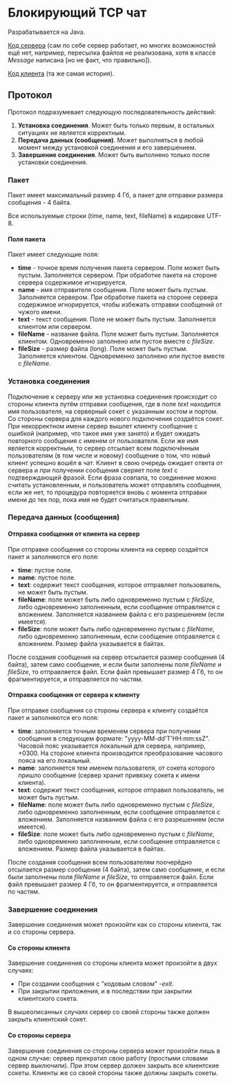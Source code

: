 # Блокирующий TCP чат

Разрабатывается на Java.

[Код сервера](https://github.com/alexnevskiy/ServerTCP) (сам по себе сервер работает, но многих возможностей ещё нет, например, пересылка файлов не реализована, хотя в классе *Message* написана [но не факт, что правильно]).

[Код клиента](https://github.com/alexnevskiy/ClientTCP) (та же самая история).

## Протокол

Протокол подразумевает следующую последовательность действий:

1. **Установка соединения**. Может быть только первым, в остальных ситуациях не является корректным.
2. **Передача данных (сообщения)**. Может выполняться в любой момент между установкой соединения и его завершением.
3. **Завершение соединения**. Может быть выполнено только после установки соединения.

### Пакет

Пакет имеет максимальный размер 4 Гб, а пакет для отправки размера сообщения - 4 байта.

Все используемые строки (time, name, text, fileName) в кодировке UTF-8.

#### Поля пакета

Пакет имеет следующие поля:

- **time** - точное время получения пакета сервером. Поле может быть пустым. Заполняется сервером. При обработке пакета на стороне сервера содержимое игнорируется.
- **name** - имя отправителя сообщения. Поле может быть пустым. Заполняется сервером. При обработке пакета на стороне сервера содержимое игнорируется, чтобы избежать отправки сообщений от чужого имени.
- **text** - текст сообщения. Поле не может быть пустым. Заполняется клиентом или сервером.
- **fileName** - название файла. Поле может быть пустым. Заполняется клиентом. Одновременно заполнено или пустое вместе с *fileSize*.
- **fileSize** - размер файла (long). Поле может быть пустым. Заполняется клиентом. Одновременно заполнено или пустое вместе с *fileName*.

### Установка соединения

Подключение к серверу или же установка соединения происходит со стороны клиента путём отправки сообщения, где в поле *text* находится имя пользователя, на серверный сокет с указанным хостом и портом. Со стороны сервера для каждого нового подключения создаётся сокет. При некорректном имени сервер вышлет клиенту сообщение с ошибкой (например, что такое имя уже занято) и будет ожидать повторного сообщения с именем от пользователя. Если же имя является корректным, то сервер отсылает всем подключённым пользователям (в том числе и новому) сообщение о том, что новый клиент успешно вошёл в чат. Клиент в свою очередь ожидает ответа от сервера и при получении сообщения сверяет поле *text* c подтверждающей фразой. Если фраза совпала, то соединение можно считать установленным, и пользователь может отправлять сообщения, если же нет, то процедура повторяется вновь с момента отправки имени до тех пор, пока имя не будет считаться правильным.

### Передача данных (сообщения)

#### Отправка сообщения от клиента на сервер

При отправке сообщения со стороны клиента на сервер создаётся пакет и заполняются его поля:

- **time**: пустое поле.
- **name**: пустое поле.
- **text**: содержит текст сообщения, которое отправляет пользователь, не может быть пустым.
- **fileName**: поле может быть либо одновременно пустым с *fileSize*, либо одновременно заполненным, если сообщение отправляется с вложением. Заполняется названием файла с его разрешением (если имеется).
- **fileSize**: поле может быть либо одновременно пустым с *fileName*, либо одновременно заполненным, если сообщение отправляется с вложением. Размер файла указывается в байтах.

После создания сообщения на сервер отсылается размер сообщения (4 байта), затем само сообщение, и если были заполнены поля *fileName* и *fileSize*, то отправляется файл. Если файл превышает размер 4 Гб, то он фрагментируется, и отправляется по частям.

#### Отправка сообщения от сервера к клиенту

При отправке сообщения со стороны сервера к клиенту создаётся пакет и заполняются его поля:

- **time**: заполняется точным временем сервера при получении сообщения в следующем формате: "yyyy-MM-dd'T'HH:mm:ssZ". Часовой пояс указывается локальный для сервера, например, +0300. На стороне клиента производится преобразование часового пояса на его локальный.
- **name**: заполняется тем именем пользователя, от сокета которого пришло сообщение (сервер хранит привязку сокета к имени клиента).
- **text**: содержит текст сообщения, которое отправил пользователь, не может быть пустым.
- **fileName**: поле может быть либо одновременно пустым с *fileSize*, либо одновременно заполненным, если сообщение отправляется с вложением. Заполняется названием файла с его разрешением (если имеется).
- **fileSize**: поле может быть либо одновременно пустым с *fileName*, либо одновременно заполненным, если сообщение отправляется с вложением. Размер файла указывается в байтах.

После создания сообщения всем пользователям поочерёдно отсылается размер сообщения (4 байта), затем само сообщение, и если были заполнены поля *fileName* и *fileSize*, то отправляется файл. Если файл превышает размер 4 Гб, то он фрагментируется, и отправляется по частям.

### Завершение соединения

Завершение соединения может произойти как со стороны клиента, так и со стороны сервера.

#### Со стороны клиента

Завершение соединения со стороны клиента может произойти в двух случаях:

- При создании сообщения с "кодовым словом" *-exit*.
- При закрытии приложения, и в последствии при закрытии клиентского сокета.

В вышеописанных случаях сервер со своей стороны также должен закрыть клиентский сокет.

#### Со стороны сервера

Завершение соединения со стороны сервера может произойти лишь в одном случае: сервер прекратил свою работу (простыми словами сервер выключили). При этом сервер должен закрыть все клиентские сокеты. Клиенты же со своей стороны также должны закрыть сокеты.